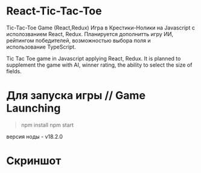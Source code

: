 # React-Tic-Tac-Toe
Tic-Tac-Toe Game (React,Redux)
Игра в Крестики-Нолики на Javascript с исполозванием React, Redux.
Планируется дополнитть игру ИИ, рейтингом победителей, возможностью выбора поля и использование TypeScript.

Tic Tac Toe game in Javascript applying React, Redux.
It is planned to supplement the game with AI, winner rating, the ability to select the size of fields.

# Для запуска игры // Game Launching
> npm install
> npm start

версия ноды - v18.2.0


# Скриншот




